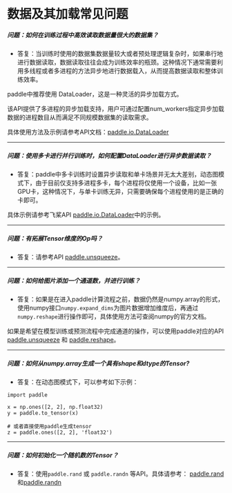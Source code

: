 # 数据及其加载常见问题


##### 问题：如何在训练过程中高效读取数据量很大的数据集？

+ 答复：当训练时使用的数据集数据量较大或者预处理逻辑复杂时，如果串行地进行数据读取，数据读取往往会成为训练效率的瓶颈。这种情况下通常需要利用多线程或者多进程的方法异步地进行数据载入，从而提高数据读取和整体训练效率。

paddle中推荐使用 DataLoader，这是一种灵活的异步加载方式。

该API提供了多进程的异步加载支持，用户可通过配置num_workers指定异步加载数据的进程数目从而满足不同规模数据集的读取需求。

具体使用方法及示例请参考API文档：[paddle.io.DataLoader](https://www.paddlepaddle.org.cn/documentation/docs/zh/api/paddle/io/DataLoader_cn.html#dataloader)

----------

##### 问题：使用多卡进行并行训练时，如何配置DataLoader进行异步数据读取？

+ 答复：paddle中多卡训练时设置异步读取和单卡场景并无太大差别，动态图模式下，由于目前仅支持多进程多卡，每个进程将仅使用一个设备，比如一张GPU卡，这种情况下，与单卡训练无异，只需要确保每个进程使用的是正确的卡即可。

具体示例请参考飞桨API [paddle.io.DataLoader](https://www.paddlepaddle.org.cn/documentation/docs/zh/api/paddle/io/DataLoader_cn.html#dataloader)中的示例。

----------


##### 问题：有拓展Tensor维度的Op吗？

+ 答复：请参考API [paddle.unsqueeze](https://www.paddlepaddle.org.cn/documentation/docs/zh/api/paddle/tensor/manipulation/unsqueeze_cn.html#unsqueeze)。

----------


##### 问题：如何给图片添加一个通道数，并进行训练？

+ 答复：如果是在进入paddle计算流程之前，数据仍然是numpy.array的形式，使用numpy接口`numpy.expand_dims`为图片数据增加维度后，再通过`numpy.reshape`进行操作即可，具体使用方法可查阅numpy的官方文档。

如果是希望在模型训练或预测流程中完成通道的操作，可以使用paddle对应的API [paddle.unsqueeze](https://www.paddlepaddle.org.cn/documentation/docs/zh/api/paddle/tensor/manipulation/unsqueeze_cn.html#unsqueeze) 和 [paddle.reshape](https://www.paddlepaddle.org.cn/documentation/docs/zh/api/paddle/tensor/manipulation/reshape_cn.html#reshape)。

----------


##### 问题：如何从numpy.array生成一个具有shape和dtype的Tensor?

+ 答复：在动态图模式下，可以参考如下示例：

```
import paddle

x = np.ones([2, 2], np.float32)
y = paddle.to_tensor(x)

# 或者直接使用paddle生成tensor
z = paddle.ones([2, 2], 'float32')
```

----------

##### 问题：如何初始化一个随机数的Tensor？

+ 答复：使用`paddle.rand` 或 `paddle.randn` 等API。具体请参考：
[paddle.rand](https://www.paddlepaddle.org.cn/documentation/docs/zh/api/paddle/tensor/random/rand_cn.html#rand) 和[paddle.randn](https://www.paddlepaddle.org.cn/documentation/docs/zh/api/paddle/tensor/random/randn_cn.html#randn)
